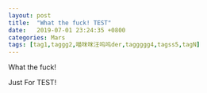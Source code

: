```yaml
---
layout: post
title:  "What the fuck! TEST"
date:   2019-07-01 23:24:35 +0800
categories: Mars
tags: [tag1,taggg2,喵咪咪汪呜呜der,taggggg4,tagss5,tagN]
---
```

What the fuck!

Just For TEST!

[jekyll-docs]: https://jekyllrb.com/docs/home
[jekyll-gh]:   https://github.com/jekyll/jekyll
[jekyll-talk]: https://talk.jekyllrb.com/
